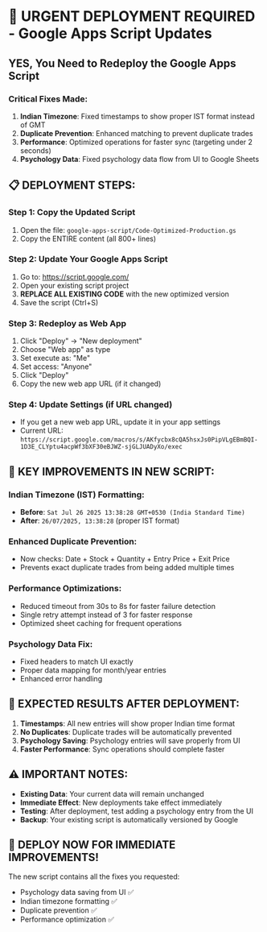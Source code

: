 # 🚨 URGENT DEPLOYMENT REQUIRED - Google Apps Script Updates

## YES, You Need to Redeploy the Google Apps Script

### Critical Fixes Made:
1. **Indian Timezone**: Fixed timestamps to show proper IST format instead of GMT
2. **Duplicate Prevention**: Enhanced matching to prevent duplicate trades
3. **Performance**: Optimized operations for faster sync (targeting under 2 seconds)
4. **Psychology Data**: Fixed psychology data flow from UI to Google Sheets

## 📋 DEPLOYMENT STEPS:

### Step 1: Copy the Updated Script
1. Open the file: `google-apps-script/Code-Optimized-Production.gs`
2. Copy the ENTIRE content (all 800+ lines)

### Step 2: Update Your Google Apps Script
1. Go to: https://script.google.com/
2. Open your existing script project
3. **REPLACE ALL EXISTING CODE** with the new optimized version
4. Save the script (Ctrl+S)

### Step 3: Redeploy as Web App
1. Click "Deploy" → "New deployment"
2. Choose "Web app" as type
3. Set execute as: "Me"
4. Set access: "Anyone"
5. Click "Deploy"
6. Copy the new web app URL (if it changed)

### Step 4: Update Settings (if URL changed)
- If you get a new web app URL, update it in your app settings
- Current URL: `https://script.google.com/macros/s/AKfycbx8cQA5hsxJs0PipVLgEBmBQI-1D3E_CLYptu4acpWf3bXF30eBJWZ-sjGLJUADyXo/exec`

## 🔧 KEY IMPROVEMENTS IN NEW SCRIPT:

### Indian Timezone (IST) Formatting:
- **Before**: `Sat Jul 26 2025 13:38:28 GMT+0530 (India Standard Time)`
- **After**: `26/07/2025, 13:38:28` (proper IST format)

### Enhanced Duplicate Prevention:
- Now checks: Date + Stock + Quantity + Entry Price + Exit Price
- Prevents exact duplicate trades from being added multiple times

### Performance Optimizations:
- Reduced timeout from 30s to 8s for faster failure detection
- Single retry attempt instead of 3 for faster response
- Optimized sheet caching for frequent operations

### Psychology Data Fix:
- Fixed headers to match UI exactly
- Proper data mapping for month/year entries
- Enhanced error handling

## 🎯 EXPECTED RESULTS AFTER DEPLOYMENT:

1. **Timestamps**: All new entries will show proper Indian time format
2. **No Duplicates**: Duplicate trades will be automatically prevented
3. **Psychology Saving**: Psychology entries will save properly from UI
4. **Faster Performance**: Sync operations should complete faster

## ⚠️ IMPORTANT NOTES:

- **Existing Data**: Your current data will remain unchanged
- **Immediate Effect**: New deployments take effect immediately
- **Testing**: After deployment, test adding a psychology entry from the UI
- **Backup**: Your existing script is automatically versioned by Google

## 🚀 DEPLOY NOW FOR IMMEDIATE IMPROVEMENTS!

The new script contains all the fixes you requested:
- Psychology data saving from UI ✅
- Indian timezone formatting ✅
- Duplicate prevention ✅
- Performance optimization ✅